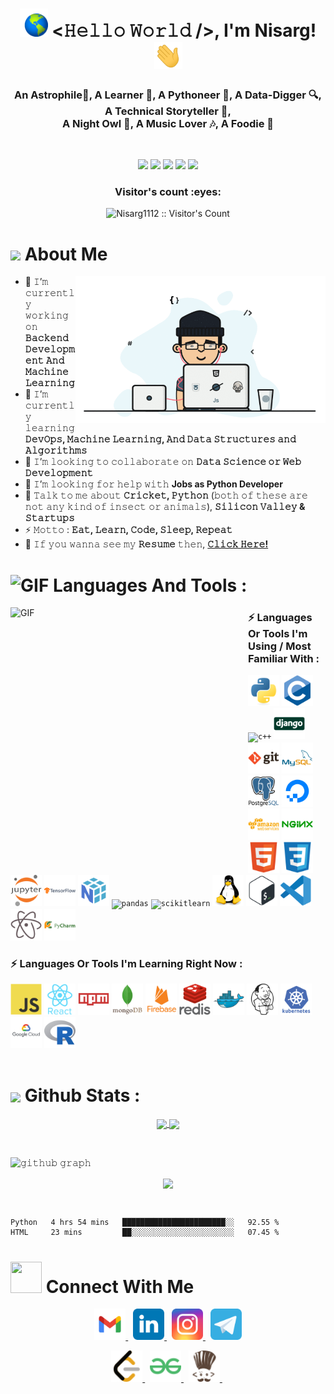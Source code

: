 <h1 align="center">
  <a target="_blank">
    <img src="tenor.gif" width="45px" style="max-width:100%;">
  </a>
  &lt;𝙷𝚎𝚕𝚕𝚘 𝚆𝚘𝚛𝚕𝚍 /&gt, I'm Nisarg!
  <a target="_blank">
    <img src="Hi.gif" width="45px" />
  </a>
  <br>
  <h3 align='center'>An Astrophile🌌, A Learner 🙇, A Pythoneer 🐍, A Data-Digger 🔍, A Technical Storyteller 💬,<br> A Night Owl 🦉, A Music Lover 🎶, A Foodie 🍕</h3>
</h1>
<br>

<p align="center">
<!--   <img src="https://komarev.com/ghpvc/?username=Nisarg1112&color=brightgreen" alt="watching_count" /> -->
<img src="https://img.shields.io/badge/Age-20-blue" />
  
  <img src="https://img.shields.io/badge/Focus-Backend%20Development%20%26%20Machine%20Learning-brightgreen" />
  
  <img src="https://img.shields.io/badge/Lives-India-success" />
  
  <img src="https://img.shields.io/badge/In Relationship With-Python-success" />
  
  <img src="https://img.shields.io/badge/Languages-English%20%26%20Hindi%20%26%20Gujarati-brightgreen" />
  
</p>
<h3 align="center">Visitor's count :eyes:</h3>

<p align="center"><img src="https://profile-counter.glitch.me/{Nisarg1112}/count.svg" alt="Nisarg1112 :: Visitor's Count" /></p>

# <img src="https://emojis.slackmojis.com/emojis/images/1579216111/7550/pikachu_wave.gif?1579216111" align="center" width="45" /> About Me
<a target="_blank">
  <img align="right" height="235" width="400" alt="GIF" src="image.gif">
</a>

- 🔭 𝙸’𝚖 𝚌𝚞𝚛𝚛𝚎𝚗𝚝𝚕𝚢 𝚠𝚘𝚛𝚔𝚒𝚗𝚐 𝚘𝚗 **𝙱𝚊𝚌𝚔𝚎𝚗𝚍 𝙳𝚎𝚟𝚎𝚕𝚘𝚙𝚖𝚎𝚗𝚝 𝙰𝚗𝚍 𝙼𝚊𝚌𝚑𝚒𝚗𝚎 𝙻𝚎𝚊𝚛𝚗𝚒𝚗𝚐** 
- 🌱 𝙸’𝚖 𝚌𝚞𝚛𝚛𝚎𝚗𝚝𝚕𝚢 𝚕𝚎𝚊𝚛𝚗𝚒𝚗𝚐 **𝙳𝚎𝚟𝙾𝚙𝚜, 𝙼𝚊𝚌𝚑𝚒𝚗𝚎 𝙻𝚎𝚊𝚛𝚗𝚒𝚗𝚐, 𝙰𝚗𝚍 𝙳𝚊𝚝𝚊 𝚂𝚝𝚛𝚞𝚌𝚝𝚞𝚛𝚎𝚜 𝚊𝚗𝚍 𝙰𝚕𝚐𝚘𝚛𝚒𝚝𝚑𝚖𝚜**
- 👯 𝙸’𝚖 𝚕𝚘𝚘𝚔𝚒𝚗𝚐 𝚝𝚘 𝚌𝚘𝚕𝚕𝚊𝚋𝚘𝚛𝚊𝚝𝚎 𝚘𝚗 **𝙳𝚊𝚝𝚊 𝚂𝚌𝚒𝚎𝚗𝚌𝚎 𝚘𝚛 𝚆𝚎𝚋 𝙳𝚎𝚟𝚎𝚕𝚘𝚙𝚖𝚎𝚗𝚝**
- 🤔 𝙸’𝚖 𝚕𝚘𝚘𝚔𝚒𝚗𝚐 𝚏𝚘𝚛 𝚑𝚎𝚕𝚙 𝚠𝚒𝚝𝚑 **Jobs as Python Developer**
- 💬 𝚃𝚊𝚕𝚔 𝚝𝚘 𝚖𝚎 𝚊𝚋𝚘𝚞𝚝 **𝙲𝚛𝚒𝚌𝚔𝚎𝚝, 𝙿𝚢𝚝𝚑𝚘𝚗** (𝚋𝚘𝚝𝚑 𝚘𝚏 𝚝𝚑𝚎𝚜𝚎 𝚊𝚛𝚎 𝚗𝚘𝚝 𝚊𝚗𝚢 𝚔𝚒𝚗𝚍 𝚘𝚏 𝚒𝚗𝚜𝚎𝚌𝚝 𝚘𝚛 𝚊𝚗𝚒𝚖𝚊𝚕𝚜), **𝚂𝚒𝚕𝚒𝚌𝚘𝚗 𝚅𝚊𝚕𝚕𝚎𝚢 & 𝚂𝚝𝚊𝚛𝚝𝚞𝚙𝚜**
- ⚡ 𝙼𝚘𝚝𝚝𝚘 : **𝙴𝚊𝚝, 𝙻𝚎𝚊𝚛𝚗, 𝙲𝚘𝚍𝚎, 𝚂𝚕𝚎𝚎𝚙, 𝚁𝚎𝚙𝚎𝚊𝚝**
- 📃 𝙸𝚏 𝚢𝚘𝚞 𝚠𝚊𝚗𝚗𝚊 𝚜𝚎𝚎 𝚖𝚢 **𝚁𝚎𝚜𝚞𝚖𝚎** 𝚝𝚑𝚎𝚗, <a href="">**𝙲𝚕𝚒𝚌𝚔 𝙷𝚎𝚛𝚎!**</a>

<!-- <details open="">
<summary>
  <g-emoji class="g-emoji" alias="chart_with_upwards_trend" fallback-src="https://github.githubassets.com/images/icons/emoji/unicode/1f4c8.png">📈</g-emoji>
  <strong>𝙶𝚒𝚝𝚑𝚞𝚋 𝚂𝚝𝚊𝚝𝚜 : </strong>
</summary> -->

# <img alt="GIF" src="https://tenor.com/view/on-process-dig-put-pressure-equipment-household-tools-gif-4501065825736383176.gif" width="60"/> Languages And Tools : 
<img align="left" alt="GIF" src="https://user-images.githubusercontent.com/22797857/90096298-b90f4b00-dd54-11ea-9a31-00ad53f8ec04.gif?raw=true" width="380px" height="380px"/>

<h3>⚡️ Languages Or Tools I'm Using / Most Familiar With :</h3>
<code><img height="50" width="50" src="https://github.com/devicons/devicon/blob/master/icons/python/python-original.svg" alt="python"></code>
<code><img height="50" width="50" src="https://github.com/devicons/devicon/blob/master/icons/c/c-original.svg" alt="c"></code>
<code><img height="50" width="50" src="https://github.com/isocpp/logos/blob/master/cpp_logo.svg" alt="c++"></code>
<code><img height="50" width="50" src="https://github.com/devicons/devicon/blob/master/icons/django/django-original.svg" alt="django"></code>
<code><img height="50" width="50" src="https://github.com/devicons/devicon/blob/master/icons/git/git-original-wordmark.svg" alt="git"></code>
<code><img height="50" width="50" src="https://github.com/devicons/devicon/blob/master/icons/mysql/mysql-original-wordmark.svg" alt="mysql"></code>
<code><img height="50" width="50" src="https://github.com/devicons/devicon/blob/master/icons/postgresql/postgresql-original-wordmark.svg" alt="postgres"></code>
<code><img height="50" width="50" src="https://github.com/devicons/devicon/blob/master/icons/digitalocean/digitalocean-original.svg" alt='digitalocean'></code>
<code><img height="50" width="50" src="https://github.com/devicons/devicon/blob/master/icons/amazonwebservices/amazonwebservices-plain-wordmark.svg" alt='AWS'></code>
<code><img height="50" width="50" src="https://github.com/devicons/devicon/blob/master/icons/nginx/nginx-original.svg" alt="nginx"></code>
<code><img height="50" width="50" src="https://github.com/devicons/devicon/blob/master/icons/html5/html5-original.svg" alt="html"></code>
<code><img height="50" width="50" src="https://github.com/devicons/devicon/blob/master/icons/css3/css3-original.svg" alt="css3"></code>
<code><img height="50" width="50" src="https://github.com/devicons/devicon/blob/master/icons/jupyter/jupyter-original-wordmark.svg" alt="jupyter"></code>
<code><img height="50" width="50" src="https://github.com/devicons/devicon/blob/master/icons/tensorflow/tensorflow-original-wordmark.svg" alt="tensorflow"></code>
<code><img height="50" width="50" src="https://github.com/valohai/ml-logos/blob/master/numpy.svg" alt="numpy"></code>
<code><img height="50" width="50" src="https://github.com/valohai/ml-logos/blob/master/pandas.svg" alt="pandas"></code>
<code><img height="50" width="50" src="https://upload.wikimedia.org/wikipedia/commons/0/05/Scikit_learn_logo_small.svg" alt="scikitlearn"></code>
<code><img height="50" width="50" src="https://github.com/devicons/devicon/blob/master/icons/linux/linux-original.svg" alt="linux"></code>
<code><img height="50" width="50" src="https://github.com/devicons/devicon/blob/master/icons/bash/bash-original.svg" alt="bash"></code>
<code><img height="50" width="50" src="https://github.com/devicons/devicon/blob/master/icons/vscode/vscode-original.svg" alt="vscode"></code>
<code><img height="50" width="50" src="https://github.com/devicons/devicon/blob/master/icons/atom/atom-original.svg" alt="atom"></code>
<code><img height="50" width="50" src="https://github.com/devicons/devicon/blob/master/icons/pycharm/pycharm-original-wordmark.svg" alt="pycharm"></code>
<!-- https://github.com/valohai/ml-logos/blob/master/scikit-learn.svg -->

<h3>⚡️ Languages Or Tools I'm Learning Right Now :</h3>
<code><img height="50" width="50" src="https://github.com/devicons/devicon/blob/master/icons/javascript/javascript-original.svg" alt="js"></code>
<code><img height="50" width="50" src="https://github.com/devicons/devicon/blob/master/icons/react/react-original-wordmark.svg" alt="react"></code>
<code><img height="50" width="50" src="https://github.com/devicons/devicon/blob/master/icons/npm/npm-original-wordmark.svg" alt="npm"></code>
<code><img height="50" width="50" src="https://github.com/devicons/devicon/blob/master/icons/mongodb/mongodb-original-wordmark.svg" alt="mongo"></code>
<code><img height="50" width="50" src="https://github.com/devicons/devicon/blob/master/icons/firebase/firebase-plain-wordmark.svg" alt="firebase"></code>
<code><img height="50" width="50" src="https://github.com/devicons/devicon/blob/master/icons/redis/redis-original-wordmark.svg" alt="redis"></code>
<code><img height="50" width="50" src="https://github.com/devicons/devicon/blob/master/icons/docker/docker-original.svg" alt="docker"></code>
<code><img height="50" width="50" src="https://github.com/devicons/devicon/blob/master/icons/jenkins/jenkins-line.svg" alt="jenkins"></code>
<code><img height="50" width="50" src="https://github.com/devicons/devicon/blob/master/icons/kubernetes/kubernetes-plain-wordmark.svg" alt="kubernetes"></code>
<code><img height="50" width="50" src="https://github.com/devicons/devicon/blob/master/icons/googlecloud/googlecloud-original-wordmark.svg" alt="gcp"></code>
<code><img height="50" width="50" src="https://github.com/devicons/devicon/blob/master/icons/r/r-original.svg" alt="r"></code>
<br/>
<br>

# <img src="https://emojis.slackmojis.com/emojis/images/1471045852/841/hero.gif?1471045852" align="center" width="45" /> Github Stats :

<p align="center">
  <a href="https://github.com/Nisarg1112">
    <img align="center" src="https://github-readme-stats.vercel.app/api?username=Nisarg1112&show_icons=true&hide_border=true&title_color=94b4a4&amp&icon_color=FFFFFF&amp&text_color=FFFFFF&amp&bg_color=000000&count_private=true&include_all_commits=true"/>
  </a>
  <a href="https://github.com/Nisarg1112">
    <img align="center" height="195px" src="https://github-readme-stats.vercel.app/api/top-langs/?username=Nisarg1112&text_color=FFFFFF&bg_color=000000&title_color=94b4a4&langs_count=15&layout=compact&hide_border=true" />
  </a>
</p>
</details>
<br>

![𝚐𝚒𝚝𝚑𝚞𝚋 𝚐𝚛𝚊𝚙𝚑](https://activity-graph.herokuapp.com/graph?username=Nisarg1112&theme=react-dark&hide_border=true&area=false)

<!-- <img align="right" src="http://estruyf-github.azurewebsites.net/api/VisitorHit?user=Nisarg1112&repo=Django-Ecommerce-Website&countColorcountColor&countColor=%237B1E7B"/> -->

<p align="center">
  <a>    
    <img align="center" src="https://github-readme-streak-stats.herokuapp.com/?user=Nisarg1112&theme=dark&hide_border=true"/>
  </a>
</p>
<br>



<!--START_SECTION:waka-->
```text
Python   4 hrs 54 mins   ███████████████████████░░   92.55 % 
HTML     23 mins         ██░░░░░░░░░░░░░░░░░░░░░░░   07.45 % 
```
<!--END_SECTION:waka-->

<h1>
  <a target="_blank">
    <img src="https://github.com/JayantGoel001/JayantGoel001/blob/master/GIF/Handshake.gif" height="50px" width = "50px" style="max-width:100%;">
  </a>
  Connect With Me
</h1>

<p align="center">
  <a href="mailto:nisargtrivedi054@gmail.com" target="_blank">
    <code><img height="50" width="50" src="https://github.com/edent/SuperTinyIcons/blob/master/images/svg/gmail.svg"/></code>
  </a>
  &nbsp

  <a href="https://www.linkedin.com/in/nisargtrivedi1112/" target="_blank">
    <code><img height="50" width="50" src="https://github.com/edent/SuperTinyIcons/blob/master/images/svg/linkedin.svg"/></code>
  </a>
  &nbsp

  <a href="https://www.instagram.com/mr.nisu85/" target="_blank">
    <code><img height="50" width="50" src="https://github.com/edent/SuperTinyIcons/blob/master/images/svg/instagram.svg"/></code>
  </a>
  &nbsp

  <a href="https://t.me/Nisarg1112" target="_blank">
    <code><img height="50" width="50" src="https://github.com/edent/SuperTinyIcons/blob/master/images/svg/telegram.svg"/></code>
  </a>
</p>

<p align="center">
  <a href="https://leetcode.com/nisargtrivedi054/" target="_blank">
    <code><img height="50" width="50" src="leetcode (1).svg"/></code>
  </a>
  &nbsp
  
  <a href="https://auth.geeksforgeeks.org/user/nisargtrivedi054/practice/" target="_blank">
    <code><img height="50" width="50" src="geeksforgeeks.svg"/></code>
  </a>
  &nbsp
  
  <a href="https://www.codechef.com/users/nisu_85" target="_blank">
    <code><img height="50" width="50" src="codechef.svg"/></code>
  </a>
  &nbsp
</p>

<!--<img align="right" alt="GIF" height="170px" src="https://media.giphy.com/media/J5B1Y8QZnzXXbLQIBu/giphy.gif" />

 # 𝚂𝚙𝚘𝚝𝚒𝚏𝚢 𝙿𝚕𝚊𝚢𝚒𝚗𝚐 🎧

[![Spotify](https://novatorem.bgstatic.vercel.app/api/spotify)](https://open.spotify.com/user/3152zhpbol54hoiay3pdkou6dgwq) -->
<!-- <a href="https://iconscout.com/icons/leetcode" target="_blank">Leetcode Icon</a> by <a href="https://iconscout.com/contributors/icon-54">Icon 54</a> on <a href="https://iconscout.com">Iconscout</a> -->
